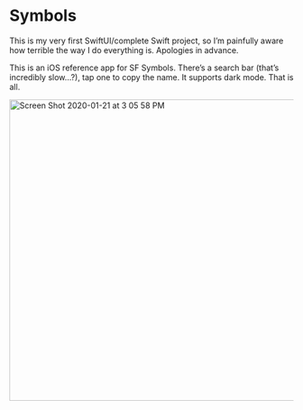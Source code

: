 # Symbols

This is my very first SwiftUI/complete Swift project, so I’m painfully aware how terrible the way I do everything is. Apologies in advance.

This is an iOS reference app for SF Symbols. There’s a search bar (that’s incredibly slow…?), tap one to copy the name. It supports dark mode. That is all.

<img width="535" alt="Screen Shot 2020-01-21 at 3 05 58 PM" src="https://user-images.githubusercontent.com/5074763/72839074-93f3a780-3c5f-11ea-83ab-f04305732570.png">
